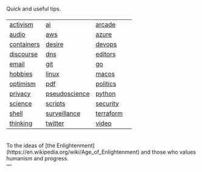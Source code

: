 Quick and useful tips.

<html lang="en">
<head>
  <meta charset="UTF-8">
  <meta name="viewport" content="width=device-width, initial-scale=1.0">
  <link rel="stylesheet" href="styles.css">
</head>

<body>
<h4>
<table>

<tr>
<td> <a href="activism/">activism</a> </td>
<td> <a href="ai/">ai</a> </td>
<td> <a href="arcade/">arcade</a> </td>
</tr>

<tr>
<td> <a href="audio/">audio</a> </td>
<td> <a href="aws/">aws</a> </td>
<td> <a href="azure/">azure</a> </td>
</tr>

<tr>
<td> <a href="containers">containers</a> </td>
<td> <a href="desire">desire</a> </td>
<td> <a href="devops">devops</a> </td>
</tr>

<tr>
<td> <a href="discourse/">discourse</a> </td>
<td> <a href="dns">dns</a> </td>
<td> <a href="editors/">editors</a> </td>
</tr>

<tr>
<td> <a href="email">email</a> </td>
<td> <a href="git">git</a> </td>
<td> <a href="go">go</a> </td>
</tr>

<tr>
<td> <a href="hobbies/">hobbies</a> </td>
<td> <a href="linux/">linux</a> </td>
<td> <a href="macos/">macos</a> </td>
</tr>

<tr>
<td> <a href="optimism/">optimism</a> </td>
<td> <a href="pdf/">pdf</a> </td>
<td> <a href="politics/">politics</a> </td>
</tr>

<tr>
<td> <a href="privacy/">privacy</a> </td>
<td> <a href="pseudoscience/">pseudoscience</a> </td>
<td> <a href="python/">python</a> </td>
</tr>

<tr>
<td> <a href="science/">science</a> </td>
<td> <a href="scripts/">scripts</a> </td>
<td> <a href="security/">security</a> </td>
</tr>

<tr>
<td> <a href="shell/">shell</a> </td>
<td> <a href="surveillance/">surveillance</a> </td>
<td> <a href="terraform/">terraform</a> </td>
</tr>

<tr>
<td> <a href="thinking/">thinking</a> </td>
<td> <a href="twitter/">twitter</a> </td>
<td> <a href="video/">video</a> </td>
<td> </td>
</tr>

</table>
</h4>
</body>

</html>

<br>
To the ideas of [the Enlightenment](https://en.wikipedia.org/wiki/Age_of_Enlightenment) and those who values humanism and progress.<br>
&mdash; <protips@que.one><br>
